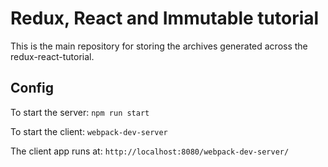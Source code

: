 # Redux, React and Immutable tutorial

This is the main repository for storing the archives generated across the redux-react-tutorial.

## Config
To start the server: `npm run start`

To start the client: `webpack-dev-server`

The client app runs at: `http://localhost:8080/webpack-dev-server/`